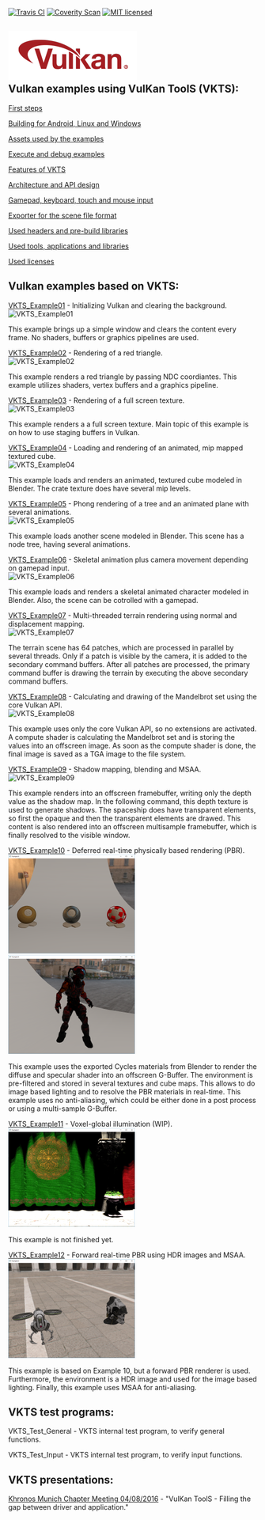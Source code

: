 [![Travis CI](https://api.travis-ci.org/McNopper/Vulkan.svg?branch=master)](https://travis-ci.org/McNopper/Vulkan)
[![Coverity Scan](https://scan.coverity.com/projects/11301/badge.svg)](https://scan.coverity.com/projects/mcnopper-vulkan)
[![MIT licensed](https://img.shields.io/badge/license-MIT-blue.svg)](VKTS_Licenses/VKTS_license.txt)

![Vulkan](VKTS_Documentation/images/vulkan_logo.png)  
Vulkan examples using VulKan ToolS (VKTS):
------------------------------------------

[First steps](VKTS_Documentation/FirstSteps.md)

[Building for Android, Linux and Windows](VKTS_Documentation/Build.md)
  
[Assets used by the examples](VKTS_Documentation/Assets.md)

[Execute and debug examples](VKTS_Documentation/Execute.md)

[Features of VKTS](VKTS_Documentation/VKTS.md)

[Architecture and API design](VKTS_Documentation/Architecture.md)

[Gamepad, keyboard, touch and mouse input](VKTS_Documentation/Input.md)

[Exporter for the scene file format](VKTS_Documentation/Exporter.md)

[Used headers and pre-build libraries](VKTS_Documentation/External.md)

[Used tools, applications and libraries](VKTS_Documentation/Tools.md)

[Used licenses](VKTS_Documentation/Licenses.md)


Vulkan examples based on VKTS:
------------------------------

[VKTS_Example01](VKTS_Example01) - Initializing Vulkan and clearing the background.  
![VKTS_Example01](VKTS_Documentation/screenshots/VKTS_Example01.png)  
      
This example brings up a simple window and clears the content every frame. No shaders, buffers or graphics pipelines are used.    
      
[VKTS_Example02](VKTS_Example02) - Rendering of a red triangle.  
![VKTS_Example02](VKTS_Documentation/screenshots/VKTS_Example02.png)  
      
This example renders a red triangle by passing NDC coordiantes. This example utilizes shaders, vertex buffers and a graphics pipeline.    
      
[VKTS_Example03](VKTS_Example03) - Rendering of a full screen texture.  
![VKTS_Example03](VKTS_Documentation/screenshots/VKTS_Example03.png)  
      
This example renders a a full screen texture. Main topic of this example is on how to use staging buffers in Vulkan.    
      
[VKTS_Example04](VKTS_Example04) - Loading and rendering of an animated, mip mapped textured cube.  
![VKTS_Example04](VKTS_Documentation/screenshots/VKTS_Example04.png)  
      
This example loads and renders an animated, textured cube modeled in Blender. The crate texture does have several mip levels.    
      
[VKTS_Example05](VKTS_Example05) - Phong rendering of a tree and an animated plane with several animations.  
![VKTS_Example05](VKTS_Documentation/screenshots/VKTS_Example05.png)  
      
This example loads another scene modeled in Blender. This scene has a node tree, having several animations.    
      
[VKTS_Example06](VKTS_Example06) - Skeletal animation plus camera movement depending on gamepad input.  
![VKTS_Example06](VKTS_Documentation/screenshots/VKTS_Example06.png)  
      
This example loads and renders a skeletal animated character modeled in Blender. Also, the scene can be cotrolled with a gamepad.    
      
[VKTS_Example07](VKTS_Example07) - Multi-threaded terrain rendering using normal and displacement mapping.  
![VKTS_Example07](VKTS_Documentation/screenshots/VKTS_Example07.png)  
      
The terrain scene has 64 patches, which are processed in parallel by several threads. Only if a patch is visible by the camera, it is added to the secondary command buffers. After all patches are processed, the primary command buffer is drawing the terrain by executing the above secondary command buffers.      
  
[VKTS_Example08](VKTS_Example08) - Calculating and drawing of the Mandelbrot set using the core Vulkan API.  
![VKTS_Example08](VKTS_Documentation/screenshots/VKTS_Example08.png)  
      
This example uses only the core Vulkan API, so no extensions are activated. A compute shader is calculating the Mandelbrot set and is storing the values into an offscreen image. As soon as the compute shader is done, the final image is saved as a TGA image to the file system.  
    
[VKTS_Example09](VKTS_Example09) - Shadow mapping, blending and MSAA.  
![VKTS_Example09](VKTS_Documentation/screenshots/VKTS_Example09.png)  

This example renders into an offscreen framebuffer, writing only the depth value as the shadow map. In the following command, this depth texture is used to generate shadows. The spaceship does have transparent elements, so first the opaque and then the transparent elements are drawed. This content is also rendered into an offscreen multisample framebuffer, which is finally resolved to the visible window.
  
[VKTS_Example10](VKTS_Example10) - Deferred real-time physically based rendering (PBR).  
![VKTS_Example10](VKTS_Documentation/screenshots/VKTS_Example10.png) ![VKTS_Example10](VKTS_Documentation/screenshots/VKTS_Example10_a.png)  
      
This example uses the exported Cycles materials from Blender to render the diffuse and specular shader into an offscreen G-Buffer. The environment is pre-filtered and stored in several textures and cube maps. This allows to do image based lighting and to resolve the PBR materials in real-time. This example uses no anti-aliasing, which could be either done in a post process or using a multi-sample G-Buffer.  
  
[VKTS_Example11](VKTS_Example11) - Voxel-global illumination (WIP).  
![VKTS_Example11](VKTS_Documentation/screenshots/VKTS_Example11.png)  
      
This example is not finished yet.  
  
[VKTS_Example12](VKTS_Example12) - Forward real-time PBR using HDR images and MSAA.  
![VKTS_Example12](VKTS_Documentation/screenshots/VKTS_Example12.png)  
      
This example is based on Example 10, but a forward PBR renderer is used. Furthermore, the environment is a HDR image and 
used for the image based lighting. Finally, this example uses MSAA for anti-aliasing.
  
  
VKTS test programs:
-------------------

VKTS_Test_General - VKTS internal test program, to verify general functions.

VKTS_Test_Input   - VKTS internal test program, to verify input functions.
  
  
VKTS presentations:
-------------------

[Khronos Munich Chapter Meeting 04/08/2016](VKTS_Documentation/presentations/Khronos_Chapter_VKTS.pdf) - "VulKan ToolS - Filling the gap between driver and application."


